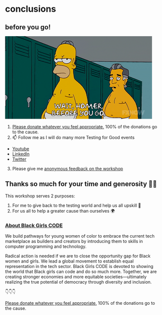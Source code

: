 # conclusions

## before you go!

![Wait](../../../graphics/bye.gif)

1. [Please donate whatever you feel appropriate.](https://www.gofundme.com/f/testing-for-charity) 100% of the donations go to the cause.
2. 📫 Follow me as I will do many more Testing for Good events
  - [Youtube](https://youtube.com/ultimateqa)
  - [LinkedIn](https://www.linkedin.com/in/nikolayadvolodkin/)
  - [Twitter](https://twitter.com/Nikolay_A00)
3. Please give me [anonymous feedback on the workshop](https://docs.google.com/forms/d/e/1FAIpQLSf038xralb1Lo5ZCj8-b2CCOktD7WpfspKCvvpYcnq5wPRidQ/viewform?usp=sf_link)

## Thanks so much for your time and generosity 🙌👏

This workshop serves 2 purposes:

1. For me to give back to the testing world and help us all upskill 🚀
2. For us all to help a greater cause than ourselves 🌍

### [About Black Girls CODE](https://www.blackgirlscode.com/about-us/)

We build pathways for young women of color to embrace the current tech marketplace as builders and creators by introducing them to skills in computer programming and technology.

Radical action is needed if we are to close the opportunity gap for Black women and girls. We lead a global movement to establish equal representation in the tech sector. Black Girls CODE is devoted to showing the world that Black girls can code and do so much more. Together, we are creating stronger economies and more equitable societies—ultimately realizing the true potential of democracy through diversity and inclusion.

👇👇👇

[Please donate whatever you feel appropriate.](https://www.gofundme.com/f/testing-for-charity) 100% of the donations go to the cause.